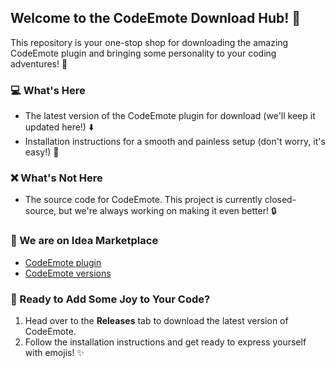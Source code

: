 Welcome to the CodeEmote Download Hub! 🎉
--------------------------------------

This repository is your one-stop shop for downloading the amazing CodeEmote plugin and bringing some personality to your coding adventures! 🚀

### 💻 What's Here

- The latest version of the CodeEmote plugin for download (we'll keep it updated here!) ⬇️
- Installation instructions for a smooth and painless setup (don't worry, it's easy!) 🎉

### ❌ What's Not Here

- The source code for CodeEmote. This project is currently closed-source, but we're always working on making it even better! 🔒

### 🔗 We are on Idea Marketplace

- [CodeEmote plugin](https://plugins.jetbrains.com/plugin/23788-codeemote)
- [CodeEmote versions](https://plugins.jetbrains.com/plugin/23788-codeemote/versions)

### 🚨 Ready to Add Some Joy to Your Code?

1. Head over to the **Releases** tab to download the latest version of CodeEmote.
2. Follow the installation instructions and get ready to express yourself with emojis! ✨
